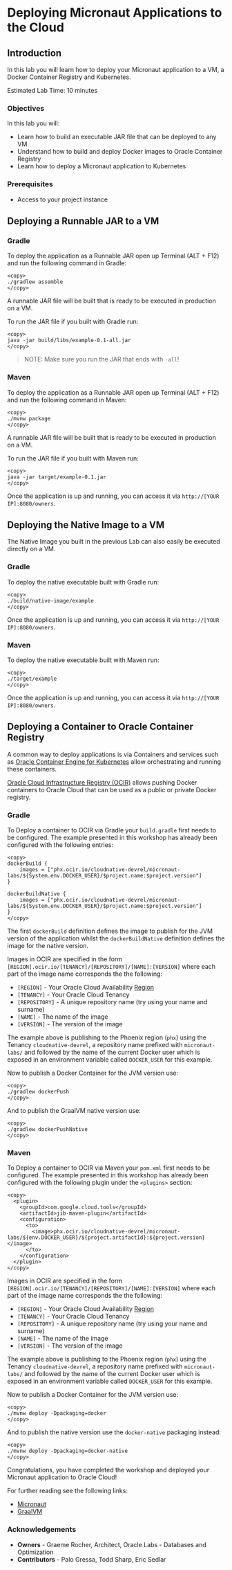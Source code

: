 # Deploying Micronaut Applications to the Cloud

## Introduction
In this lab you will learn how to deploy your Micronaut application to a VM, a Docker Container Registry and Kubernetes.

Estimated Lab Time: 10 minutes

### Objectives

In this lab you will:
* Learn how to build an executable JAR file that can be deployed to any VM
* Understand how to build and deploy Docker images to Oracle Container Registry
* Learn how to deploy a Micronaut application to Kubernetes

### Prerequisites

- Access to your project instance

## Deploying a Runnable JAR to a VM

### Gradle

To deploy the application as a Runnable JAR open up Terminal (ALT + F12) and run the following command in Gradle:

	<copy>
	./gradlew assemble
	</copy>

A runnable JAR file will be built that is ready to be executed in production on a VM. 

To run the JAR file if you built with Gradle run:

	<copy>
	java -jar build/libs/example-0.1-all.jar
	</copy>

> NOTE: Make sure you run the JAR that ends with `-all`!

### Maven

To deploy the application as a Runnable JAR open up Terminal (ALT + F12) and run the following command in Maven:

	<copy>
	./mvnw package
	</copy>


A runnable JAR file will be built that is ready to be executed in production on a VM. 

To run the JAR file if you built with Maven run:

	<copy>
	java -jar target/example-0.1.jar 
	</copy>

Once the application is up and running, you can access it via `http://[YOUR IP]:8080/owners`.

## Deploying the Native Image to a VM

The Native Image you built in the previous Lab can also easily be executed directly on a VM.

### Gradle

To deploy the native executable built with Gradle run:

	<copy>
	./build/native-image/example
	</copy>

Once the application is up and running, you can access it via `http://[YOUR IP]:8080/owners`.	
### Maven

To deploy the native executable built with Maven run:

	<copy>
	./target/example
	</copy>

Once the application is up and running, you can access it via `http://[YOUR IP]:8080/owners`.

## Deploying a Container to Oracle Container Registry

A common way to deploy applications is via Containers and services such as [Oracle Container Engine for Kubernetes](https://www.oracle.com/cloud-native/container-engine-kubernetes/) allow orchestrating and running these containers.

[Oracle Cloud Infrastructure Registry (OCIR)](https://docs.cloud.oracle.com/en-us/iaas/Content/Registry/Concepts/registryoverview.htm) allows pushing Docker containers to Oracle Cloud that can be used as a public or private Docker registry.

### Gradle

To Deploy a container to OCIR via Gradle your `build.gradle` first needs to be configured. The example presented in this workshop has already been configured with the following entries:

	<copy>
	dockerBuild {
	    images = ["phx.ocir.io/cloudnative-devrel/micronaut-labs/${System.env.DOCKER_USER}/$project.name:$project.version"]
	}

	dockerBuildNative {
	    images = ["phx.ocir.io/cloudnative-devrel/micronaut-labs/${System.env.DOCKER_USER}/$project.name:$project.version"]
	}
	</copy>

The first `dockerBuild` definition defines the image to publish for the JVM version of the application whilst the `dockerBuildNative` definition defines the image for the native version.

Images in OCIR are specified in the form `[REGION].ocir.io/[TENANCY]/[REPOSITORY]/[NAME]:[VERSION]` where each part of the image name corresponds the the following:

* `[REGION]` - Your Oracle Cloud Availability [Region](https://docs.cloud.oracle.com/en-us/iaas/Content/Registry/Concepts/registryprerequisites.htm#Availab)
* `[TENANCY]` - Your Oracle Cloud Tenancy
* `[REPOSITORY]` - A unique repository name (try using your name and surname)
* `[NAME]` - The name of the image
* `[VERSION]` - The version of the image

The example above is publishing to the Phoenix region (`phx`) using the Tenancy `cloudnative-devrel`, a repository name prefixed with `micronaut-labs/` and followed by the name of the current Docker user which is exposed in an environment variable called `DOCKER_USER` for this example.  

Now to publish a Docker Container for the JVM version use:

	<copy>
	./gradlew dockerPush
	</copy>

And to publish the GraalVM native version use:

	<copy>
	./gradlew dockerPushNative
	</copy>	

### Maven

To Deploy a container to OCIR via Maven your `pom.xml` first needs to be configured. The example presented in this workshop has already been configured with the following plugin under the `<plugins>` section:

	<copy>
      <plugin>
        <groupId>com.google.cloud.tools</groupId>
        <artifactId>jib-maven-plugin</artifactId>
        <configuration>
          <to>
            <image>phx.ocir.io/cloudnative-devrel/micronaut-labs/${env.DOCKER_USER}/${project.artifactId}:${project.version}</image>
          </to>
        </configuration>
      </plugin>
	</copy>

Images in OCIR are specified in the form `[REGION].ocir.io/[TENANCY]/[REPOSITORY]/[NAME]:[VERSION]` where each part of the image name corresponds the the following:

* `[REGION]` - Your Oracle Cloud Availability [Region](https://docs.cloud.oracle.com/en-us/iaas/Content/Registry/Concepts/registryprerequisites.htm#Availab)
* `[TENANCY]` - Your Oracle Cloud Tenancy
* `[REPOSITORY]` - A unique repository name (try using your name and surname)
* `[NAME]` - The name of the image
* `[VERSION]` - The version of the image

The example above is publishing to the Phoenix region (`phx`) using the Tenancy `cloudnative-devrel`, a repository name prefixed with `micronaut-labs/` and followed by the name of the current Docker user which is exposed in an environment variable called `DOCKER_USER` for this example.  

Now to publish a Docker Container for the JVM version use:

	<copy>
	./mvnw deploy -Dpackaging=docker
	</copy>

And to publish the native version use the `docker-native` packaging instead:

	<copy>
	./mvnw deploy -Dpackaging=docker-native 
	</copy>


Congratulations, you have completed the workshop and deployed your Micronaut application to Oracle Cloud!

For further reading see the following links:

- [Micronaut](https://micronaut.io/)
- [GraalVM](https://www.graalvm.org/)

### Acknowledgements
- **Owners** - Graeme Rocher, Architect, Oracle Labs - Databases and Optimization
- **Contributors** - Palo Gressa, Todd Sharp, Eric Sedlar
